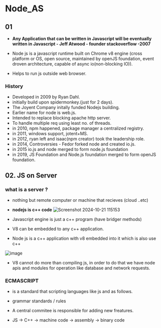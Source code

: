 # Node_AS

## 01

- **Any Application that can be written in Javascript will be eventually written in Javascript - Jeff Atwood - founder stackoverflow -2007**

- Node js is a javascript runtime built on Chrome v8 engine (cross platform or OS, open source, maintained by openJS foundation, event droven architecture, capable of async io(non-blocking IO)).

- Helps to run js outside web browser.

### History

- Developed in 2009 by Ryan Dahl.
- initially build upon spidermonkey.(just for 2 days).
- The Joyent Company initally funded Nodejs building.
- Earlier name for node is web.js.
- Intended to replace blocking apache http server.
- To handle multiple req using least no. of threads.
- in 2010, npm happened, package manager a centralized registry.
- in 2011, windows support, jotent+MS.
- in 2012, ryan left and isaac(npm creator) took the leadership role.
- in 2014, Controversies - Fedor forked node and created io.js.
- in 2015 io.js and node merged to form node.js foundation
- in 2019, JS Foundation and Node.js foundation merged to form openJS foundation. 


## 02. JS on Server

### what is a server ?
- nothing but remote computer or machine that recieves (cloud ..etc)


- **nodejs is c++ code**
![Screenshot 2024-10-21 115153](https://github.com/user-attachments/assets/ba05bd3b-4fb2-4c73-a07a-5a87cdb101be)

- Javascript engine is just a c++ program (have bridger methods)

- V8 can be embedded to any c++ application.

- Node js is a c++ application with v8 embedded into it which is also use c++

![image](https://github.com/user-attachments/assets/c2a99407-edda-4db1-8d6d-ecd1490bfe61)


- V8 cannot do more than compiling js, in order to do that we have node apis and modules for operation like database and network requests.

### ECMASCRIPT 
- is a standard that scripting languages like js and as follows.
- grammar standards / rules
- A central commitee is responsible for adding new freatures.

- JS -> C++ -> machine code -> assembly -> binary code 














